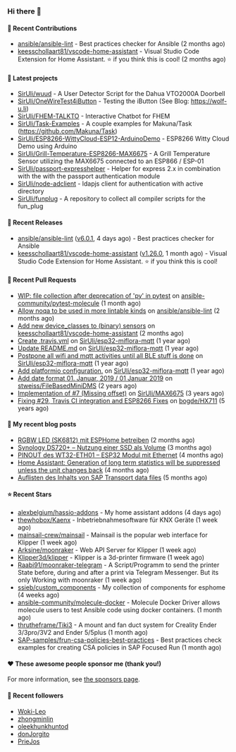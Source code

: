 ### Hi there 👋

#### 👷 Recent Contributions

- [ansible/ansible-lint](https://github.com/ansible/ansible-lint) - Best practices checker for Ansible (2 months ago)
- [keesschollaart81/vscode-home-assistant](https://github.com/keesschollaart81/vscode-home-assistant) - Visual Studio Code Extension for Home Assistant. ⭐ if you think this is cool! (2 months ago)

#### 🌱 Latest projects

- [SirUli/wuud](https://github.com/SirUli/wuud) - A User Detector Script for the Dahua VTO2000A Doorbell
- [SirUli/OneWireTest4iButton](https://github.com/SirUli/OneWireTest4iButton) - Testing the iButton (See Blog: https://wolf-u.li)
- [SirUli/FHEM-TALKTO](https://github.com/SirUli/FHEM-TALKTO) - Interactive Chatbot for FHEM
- [SirUli/Task-Examples](https://github.com/SirUli/Task-Examples) - A couple examples for Makuna/Task (https://github.com/Makuna/Task)
- [SirUli/ESP8266-WittyCloud-ESP12-ArduinoDemo](https://github.com/SirUli/ESP8266-WittyCloud-ESP12-ArduinoDemo) - ESP8266 Witty Cloud Demo using Arduino
- [SirUli/Grill-Temperature-ESP8266-MAX6675](https://github.com/SirUli/Grill-Temperature-ESP8266-MAX6675) - A Grill Temperature Sensor utilizing the MAX6675 connected to an ESP866 / ESP-01
- [SirUli/passport-expresshelper](https://github.com/SirUli/passport-expresshelper) - Helper for express 2.x in combination with the with the passport authentication module
- [SirUli/node-adclient](https://github.com/SirUli/node-adclient) - ldapjs client for authentication with active directory
- [SirUli/funplug](https://github.com/SirUli/funplug) - A repository to collect all compiler scripts for the fun_plug

#### 🔭 Recent Releases

- [ansible/ansible-lint](https://github.com/ansible/ansible-lint) ([v6.0.1](https://github.com/ansible/ansible-lint/releases/tag/v6.0.1), 4 days ago) - Best practices checker for Ansible
- [keesschollaart81/vscode-home-assistant](https://github.com/keesschollaart81/vscode-home-assistant) ([v1.26.0](https://github.com/keesschollaart81/vscode-home-assistant/releases/tag/v1.26.0), 1 month ago) - Visual Studio Code Extension for Home Assistant. ⭐ if you think this is cool!

#### 🔨 Recent Pull Requests

- [WIP: file collection after deprecation of &#39;py&#39; in pytest](https://github.com/ansible-community/pytest-molecule/pull/114) on [ansible-community/pytest-molecule](https://github.com/ansible-community/pytest-molecule) (1 month ago)
- [Allow noqa to be used in more lintable kinds](https://github.com/ansible/ansible-lint/pull/1819) on [ansible/ansible-lint](https://github.com/ansible/ansible-lint) (2 months ago)
- [Add new device_classes to (binary) sensors](https://github.com/keesschollaart81/vscode-home-assistant/pull/1861) on [keesschollaart81/vscode-home-assistant](https://github.com/keesschollaart81/vscode-home-assistant) (2 months ago)
- [Create .travis.yml](https://github.com/SirUli/esp32-miflora-mqtt/pull/4) on [SirUli/esp32-miflora-mqtt](https://github.com/SirUli/esp32-miflora-mqtt) (1 year ago)
- [Update README.md](https://github.com/SirUli/esp32-miflora-mqtt/pull/3) on [SirUli/esp32-miflora-mqtt](https://github.com/SirUli/esp32-miflora-mqtt) (1 year ago)
- [Postpone all wifi and mqtt activities until all BLE stuff is done](https://github.com/SirUli/esp32-miflora-mqtt/pull/2) on [SirUli/esp32-miflora-mqtt](https://github.com/SirUli/esp32-miflora-mqtt) (1 year ago)
- [Add platformio configuration.](https://github.com/SirUli/esp32-miflora-mqtt/pull/1) on [SirUli/esp32-miflora-mqtt](https://github.com/SirUli/esp32-miflora-mqtt) (1 year ago)
- [Add date format 01. Januar, 2019 / 01 Januar 2019](https://github.com/stweiss/FileBasedMiniDMS/pull/12) on [stweiss/FileBasedMiniDMS](https://github.com/stweiss/FileBasedMiniDMS) (2 years ago)
- [Implementation of #7 (Missing offset)](https://github.com/SirUli/MAX6675/pull/8) on [SirUli/MAX6675](https://github.com/SirUli/MAX6675) (3 years ago)
- [Fixing #29, Travis CI integration and ESP8266 Fixes](https://github.com/bogde/HX711/pull/40) on [bogde/HX711](https://github.com/bogde/HX711) (5 years ago)

#### 📜 My recent blog posts

- [RGBW LED (SK6812) mit ESPHome betreiben](https://wolf-u.li/6195/rgbw-led-sk6812-mit-esphome-betreiben/) (2 months ago)
- [Synology DS720&#43; – Nutzung einer SSD als Volume](https://wolf-u.li/6184/synology-ds720-nutzung-einer-ssd-als-volume/) (3 months ago)
- [PINOUT des WT32-ETH01 – ESP32 Modul mit Ethernet](https://wolf-u.li/6181/pinout-des-wt32-eth01-esp32-modul-mit-ethernet/) (4 months ago)
- [Home Assistant: Generation of long term statistics will be suppressed unless the unit changes back](https://wolf-u.li/6178/home-assistant-generation-of-long-term-statistics-will-be-suppressed-unless-the-unit-changes-back/) (4 months ago)
- [Auflisten des Inhalts von SAP Transport data files](https://wolf-u.li/6176/auflisten-des-inhalts-von-sap-transport-data-files/) (5 months ago)

#### ⭐ Recent Stars

- [alexbelgium/hassio-addons](https://github.com/alexbelgium/hassio-addons) - My home assistant addons (4 days ago)
- [thewhobox/Kaenx](https://github.com/thewhobox/Kaenx) - Inbetriebnahmesoftware für KNX Geräte (1 week ago)
- [mainsail-crew/mainsail](https://github.com/mainsail-crew/mainsail) - Mainsail is the popular web interface for Klipper (1 week ago)
- [Arksine/moonraker](https://github.com/Arksine/moonraker) - Web API Server for Klipper (1 week ago)
- [Klipper3d/klipper](https://github.com/Klipper3d/klipper) - Klipper is a 3d-printer firmware (1 week ago)
- [Raabi91/moonraker-telegram](https://github.com/Raabi91/moonraker-telegram) - A Script/Programm to send the printer State before, during and after a print via Telegram Messenger. But its only Working with moonraker (1 week ago)
- [ssieb/custom_components](https://github.com/ssieb/custom_components) - My collection of components for esphome (4 weeks ago)
- [ansible-community/molecule-docker](https://github.com/ansible-community/molecule-docker) - Molecule Docker Driver allows molecule users to test Ansible code using docker containers. (1 month ago)
- [thrutheframe/Tiki3](https://github.com/thrutheframe/Tiki3) - A mount and fan duct system for Creality Ender 3/3pro/3V2 and Ender 5/5plus (1 month ago)
- [SAP-samples/frun-csa-policies-best-practices](https://github.com/SAP-samples/frun-csa-policies-best-practices) - Best practices check examples for creating CSA policies in SAP Focused Run (1 month ago)

#### ❤️ These awesome people sponsor me (thank you!)


For more information, see [the sponsors page](https://github.com/sponsors/SirUli/).

#### 👯 Recent followers

- [Woki-Leo](https://github.com/Woki-Leo)
- [zhongminlin](https://github.com/zhongminlin)
- [oleekhunkhuntod](https://github.com/oleekhunkhuntod)
- [donJorgito](https://github.com/donJorgito)
- [PrieJos](https://github.com/PrieJos)